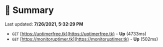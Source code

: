 # 📖 Summary
Last updated: **7/26/2021, 5:32:29 PM**

- `GET` [https://uptimerfree.tk](https://uptimerfree.tk) - **Up** (4733ms)
- `GET` [https://monitoruptimer.tk](https://monitoruptimer.tk) - **Up** (502ms)
